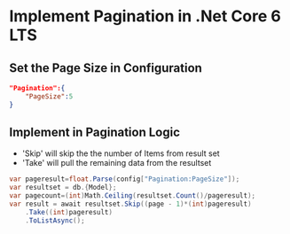 # Implement Pagination in .Net Core 6 LTS

## Set the Page Size in Configuration
```json
"Pagination":{
    "PageSize":5
}
```

## Implement in Pagination Logic
* 'Skip' will skip the the number of Items from result set
* 'Take' will pull the remaining data from the resultset
```csharp
var pageresult=float.Parse(config["Pagination:PageSize"]);
var resultset = db.{Model};
var pagecount=(int)Math.Ceiling(resultset.Count()/pageresult);
var result = await resultset.Skip((page - 1)*(int)pageresult)
    .Take((int)pageresult)
    .ToListAsync();
```
